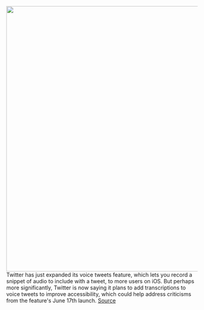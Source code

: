 <img src='https://cdn.vox-cdn.com/thumbor/X72JRbQscVwX22e4WMbtlmQ7CFc=/0x0:2040x1360/1200x800/filters:focal(857x517:1183x843)/cdn.vox-cdn.com/uploads/chorus_image/image/67556204/acastro_180827_1777_0001.0.jpg' width='700px' /><br/>
Twitter has just expanded its voice tweets feature, which lets you record a snippet of audio to include with a tweet, to more users on iOS. But perhaps more significantly, Twitter is now saying it plans to add transcriptions to voice tweets to improve accessibility, which could help address criticisms from the feature's June 17th launch.
<a href='https://www.theverge.com/2020/9/29/21494603/twitter-voice-tweets-more-ios-users-accessible-transcription-features'> Source <a/>